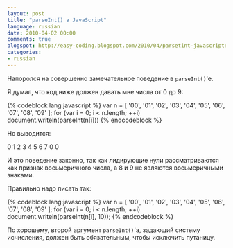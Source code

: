 ```yaml
---
layout: post
title: "parseInt() в JavaScript"
language: russian
date: 2010-04-02 00:00
comments: true
blogspot: http://easy-coding.blogspot.com/2010/04/parsetint-javascripte.html
categories:
- russian
---
```

Напоролся на совершенно замечательное поведение в `parseInt()`'e.

Я думал, что код ниже должен давать мне числа от 0 до 9:

{% codeblock lang:javascript %}
var n = [ '00', '01', '02', '03', '04', '05', '06', '07', '08', '09' ];
for (var i = 0; i < n.length; ++i)
  document.writeln(parseInt(n[i]))
{% endcodeblock %}

Но выводится:

   0 1 2 3 4 5 6 7 0 0

И это поведение законно, так как лидирующие нули рассматриваются как признак восьмеричного числа, а 8 и 9 не являются восьмеричными знаками.

Правильно надо писать так:

{% codeblock lang:javascript %}
var n = [ '00', '01', '02', '03', '04', '05', '06', '07', '08', '09' ];
for (var i = 0; i < n.length; ++i)
  document.writeln(parseInt(n[i], 10));
{% endcodeblock %}

По хорошему, второй аргумент `parseInt()`'а, задающий систему исчисления, должен быть обязательным, чтобы исключить путаницу.
